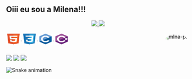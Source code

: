 ## Oiii eu sou a Milena!!!
<div align="center">
  <a href="https://github.com/mlnasantana">
  <img height="150em" src="https://github-readme-stats.vercel.app/api?username=mlnasantana&show_icons=true&theme=dracula&include_all_commits=true&count_private=true"/>
  <img height="150em" src="https://github-readme-stats.vercel.app/api/top-langs/?username=mlnasantana&layout=compact&langs_count=7&theme=dracula"/>
</div>
<div style="display: inline_block"><br>
  <img align="center" alt="mlna-HTML" height="30" width="40" src="https://raw.githubusercontent.com/devicons/devicon/master/icons/html5/html5-original.svg">
  <img align="center" alt="mlna-CSS" height="30" width="40" src="https://raw.githubusercontent.com/devicons/devicon/master/icons/css3/css3-original.svg">
  <img align="center" alt="mlna-c" height="30" width="40" src="https://raw.githubusercontent.com/devicons/devicon/master/icons/c/c-original.svg">
  <img align="center" alt="mlna-Csharp" height="30" width="40" src="https://raw.githubusercontent.com/devicons/devicon/master/icons/csharp/csharp-original.svg">
  <img align="right" alt="mlna-pic" height="150" style="border-radius:50px;" src="https://cdn.discordapp.com/attachments/814178959875899445/927609205010087956/338224_FZcJKWxW.png">
</div>
  
  ##
 
<div> 
  
  <a href="https://instagram.com/mlnasantana" target="_blank"><img src="https://img.shields.io/badge/-Instagram-%23E4405F?style=for-the-badge&logo=instagram&logoColor=white" target="_blank"></a>
 </a> 
  <a href = "mailto: milenasantanamtv@gmail.com"><img src="https://img.shields.io/badge/-Gmail-%23333?style=for-the-badge&logo=gmail&logoColor=white" target="_blank"></a>
  <a href="https://www.linkedin.com/in/milena-santana-51b1b7224/" target="_blank"><img src="https://img.shields.io/badge/-LinkedIn-%230077B5?style=for-the-badge&logo=linkedin&logoColor=white" target="_blank"></a> 
 
  ![Snake animation](https://github.com/mlnasantana/mlnasantana/blob/output/github-contribution-grid-snake.svg)
 
</div>
